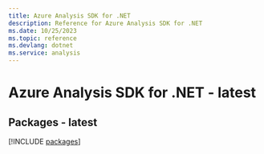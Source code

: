 ```yaml
---
title: Azure Analysis SDK for .NET
description: Reference for Azure Analysis SDK for .NET
ms.date: 10/25/2023
ms.topic: reference
ms.devlang: dotnet
ms.service: analysis
---
```

# Azure Analysis SDK for .NET - latest
## Packages - latest
[!INCLUDE [packages](analysis-index.md)]